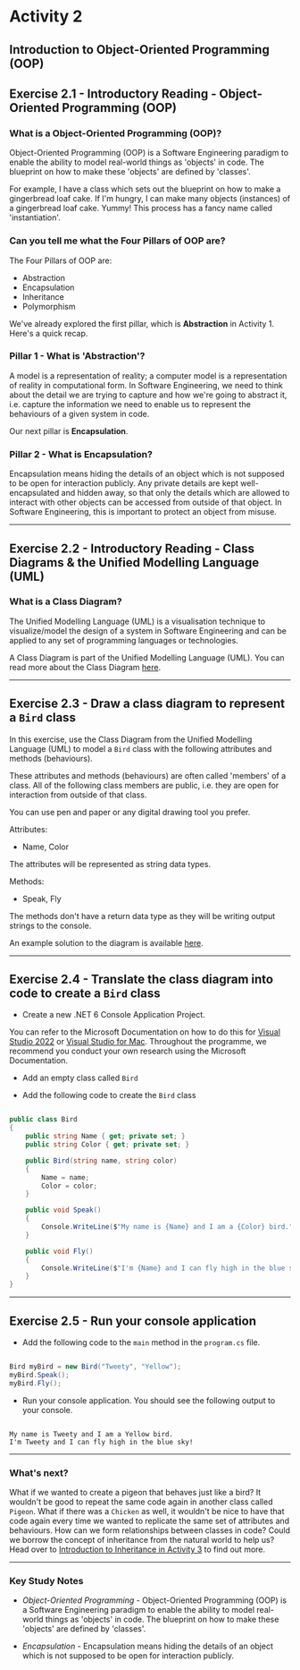 # Activity 2
## Introduction to Object-Oriented Programming (OOP)

## Exercise 2.1 - Introductory Reading - Object-Oriented Programming (OOP)

### What is a Object-Oriented Programming (OOP)?

Object-Oriented Programming (OOP) is a Software Engineering paradigm to enable the ability to model real-world things as 'objects' in code. The blueprint on how to make these 'objects' are defined by 'classes'.

For example, I have a class which sets out the blueprint on how to make a gingerbread loaf cake. If I'm hungry, I can make many objects (instances) of a gingerbread loaf cake. Yummy! This process has a fancy name called 'instantiation'.

### Can you tell me what the Four Pillars of OOP are?

The Four Pillars of OOP are:

- Abstraction
- Encapsulation
- Inheritance
- Polymorphism

We've already explored the first pillar, which is **Abstraction** in Activity 1. Here's a quick recap.

### Pillar 1 - What is 'Abstraction'?

A model is a representation of reality; a computer model is a representation of reality in computational form. In Software Engineering, we need to think about the detail we are trying to capture and how we're going to abstract it, i.e. capture the information we need to enable us to represent the behaviours of a given system in code.

Our next pillar is **Encapsulation**.

### Pillar 2 - What is Encapsulation?

Encapsulation means hiding the details of an object which is not supposed to be open for interaction publicly. Any private details are kept well-encapsulated and hidden away, so that only the details which are allowed to interact with other objects can be accessed from outside of that object. In Software Engineering, this is important to protect an object from misuse.

---

## Exercise 2.2 - Introductory Reading - Class Diagrams & the Unified Modelling Language (UML)

### What is a Class Diagram?

The Unified Modelling Language (UML) is a visualisation technique to visualize/model the design of a system in Software Engineering and can be applied to any set of programming languages or technologies.

A Class Diagram is part of the Unified Modelling Language (UML). You can read more about the Class Diagram [here](https://www.visual-paradigm.com/guide/uml-unified-modeling-language/what-is-class-diagram/).

---

## Exercise 2.3 - Draw a class diagram to represent a `Bird` class

In this exercise, use the Class Diagram from the Unified Modelling Language (UML) to model a `Bird` class with the following attributes and methods (behaviours).

These attributes and methods (behaviours) are often called 'members' of a class. All of the following class members are public, i.e. they are open for interaction from outside of that class.

You can use pen and paper or any digital drawing tool you prefer.

Attributes:
- Name, Color

The attributes will be represented as string data types.

Methods:
- Speak, Fly

The methods don't have a return data type as they will be writing output strings to the console.

An example solution to the diagram is available [here](../solutions/activity_2_exercise_2.3.png).

---

## Exercise 2.4 - Translate the class diagram into code to create a `Bird` class

- Create a new .NET 6 Console Application Project.

You can refer to the Microsoft Documentation on how to do this for [Visual Studio 2022](https://docs.microsoft.com/en-us/dotnet/core/tutorials/with-visual-studio) or [Visual Studio for Mac](https://docs.microsoft.com/en-us/dotnet/core/tutorials/with-visual-studio-mac). Throughout the programme, we recommend you conduct your own research using the Microsoft Documentation.

- Add an empty class called `Bird`

- Add the following code to create the `Bird` class

```csharp

public class Bird
{
    public string Name { get; private set; }
    public string Color { get; private set; }

    public Bird(string name, string color)
    {
        Name = name;
        Color = color;
    }

    public void Speak() 
    {
        Console.WriteLine($"My name is {Name} and I am a {Color} bird.");
    }

    public void Fly() 
    {
        Console.WriteLine($"I'm {Name} and I can fly high in the blue sky!");
    }
}

```

---

## Exercise 2.5 - Run your console application

- Add the following code to the `main` method in the `program.cs` file.

```csharp

Bird myBird = new Bird("Tweety", "Yellow");
myBird.Speak();
myBird.Fly();

```

- Run your console application. You should see the following output to your console.

```

My name is Tweety and I am a Yellow bird.
I'm Tweety and I can fly high in the blue sky!

```
---

### What's next?

What if we wanted to create a pigeon that behaves just like a bird? It wouldn't be good to repeat the same code again in another class called `Pigeon`. What if there was a `Chicken` as well, it wouldn't be nice to have that code again every time we wanted to replicate the same set of attributes and behaviours. How can we form relationships between classes in code? Could we borrow the concept of inheritance from the natural world to help us? Head over to [Introduction to Inheritance in Activity 3](./activity_3.md) to find out more.

---

### Key Study Notes

- *Object-Oriented Programming* - Object-Oriented Programming (OOP) is a Software Engineering paradigm to enable the ability to model real-world things as 'objects' in code. The blueprint on how to make these 'objects' are defined by 'classes'.

- *Encapsulation* - Encapsulation means hiding the details of an object which is not supposed to be open for interaction publicly.